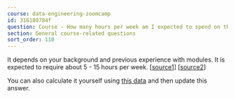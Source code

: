 ```yaml
---
course: data-engineering-zoomcamp
id: 316180784f
question: Course - ​​How many hours per week am I expected to spend on this  course?
section: General course-related questions
sort_order: 110
---
```


It depends on your background and previous experience with modules. It is expected to require about 5 - 15 hours per week. [[source1](https://datatalks-club.slack.com/archives/C01FABYF2RG/p1704887884640539)] [[source2](https://datatalks-club.slack.com/archives/C01FABYF2RG/p1700600037721829)]

You can also calculate it yourself using [this data](https://github.com/DataTalksClub/zoomcamp-analytics/tree/main/data/de-zoomcamp-2023) and then update this answer.

